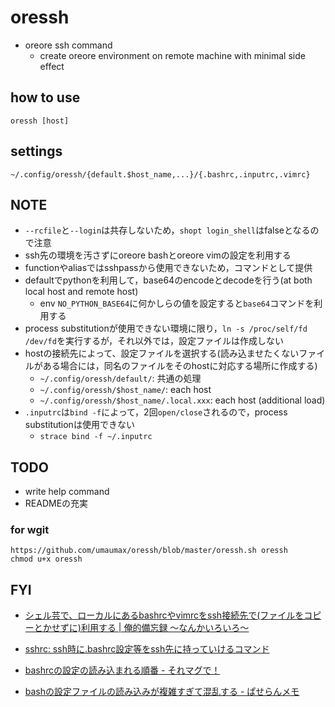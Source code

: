 # oressh

* oreore ssh command
  * create oreore environment on remote machine with minimal side effect

## how to use
```
oressh [host]
```

## settings
```
~/.config/oressh/{default.$host_name,...}/{.bashrc,.inputrc,.vimrc}
```

## NOTE
* `--rcfile`と`--login`は共存しないため，`shopt login_shell`はfalseとなるので注意
* ssh先の環境を汚さずにoreore bashとoreore vimの設定を利用する
* functionやaliasではsshpassから使用できないため，コマンドとして提供
* defaultでpythonを利用して，base64のencodeとdecodeを行う(at both local host and remote host)
  * env `NO_PYTHON_BASE64`に何かしらの値を設定すると`base64`コマンドを利用する
* process substitutionが使用できない環境に限り，`ln -s /proc/self/fd /dev/fd`を実行するが，それ以外では，設定ファイルは作成しない
* hostの接続先によって、設定ファイルを選択する(読み込ませたくないファイルがある場合には，同名のファイルをそのhostに対応する場所に作成する)
  * `~/.config/oressh/default/`: 共通の処理
  * `~/.config/oressh/$host_name/`: each host
  * `~/.config/oressh/$host_name/.local.xxx`: each host (additional load)
* `.inputrc`は`bind -f`によって，2回`open/close`されるので，process substitutionは使用できない
  * `strace bind -f ~/.inputrc`

## TODO
* write help command
* READMEの充実

### for wgit
```
https://github.com/umaumax/oressh/blob/master/oressh.sh oressh
chmod u+x oressh
```

## FYI
* [シェル芸で、ローカルにあるbashrcやvimrcをssh接続先で\(ファイルをコピーとかせずに\)利用する \| 俺的備忘録 〜なんかいろいろ〜]( https://orebibou.com/2018/10/%E3%82%B7%E3%82%A7%E3%83%AB%E8%8A%B8%E3%81%A7%E3%80%81%E3%83%AD%E3%83%BC%E3%82%AB%E3%83%AB%E3%81%AB%E3%81%82%E3%82%8Bbashrc%E3%82%84vimrc%E3%82%92ssh%E6%8E%A5%E7%B6%9A%E5%85%88%E3%81%A7%E3%83%95/ )
* [sshrc: ssh時に\.bashrc設定等をssh先に持っていけるコマンド]( https://rcmdnk.com/blog/2018/01/31/computer-bash-zsh-network/ )

* [bashrcの設定の読み込まれる順番 \- それマグで！]( http://takuya-1st.hatenablog.jp/entry/20110102/1293970212 )
* [bashの設定ファイルの読み込みが複雑すぎて混乱する \- ぱせらんメモ]( https://pasela.hatenablog.com/entry/20090209/bash )
